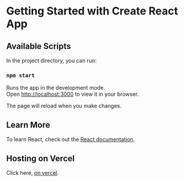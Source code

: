 # Getting Started with Create React App

## Available Scripts

In the project directory, you can run:

### `npm start`

Runs the app in the development mode.\
Open [http://localhost:3000](http://localhost:3000) to view it in your browser.

The page will reload when you make changes.

## Learn More

To learn React, check out the [React documentation](https://reactjs.org/).


## Hosting on Vercel

Click here, [on vercel](https://global-groupware-solution-ltd-project.vercel.app/).
